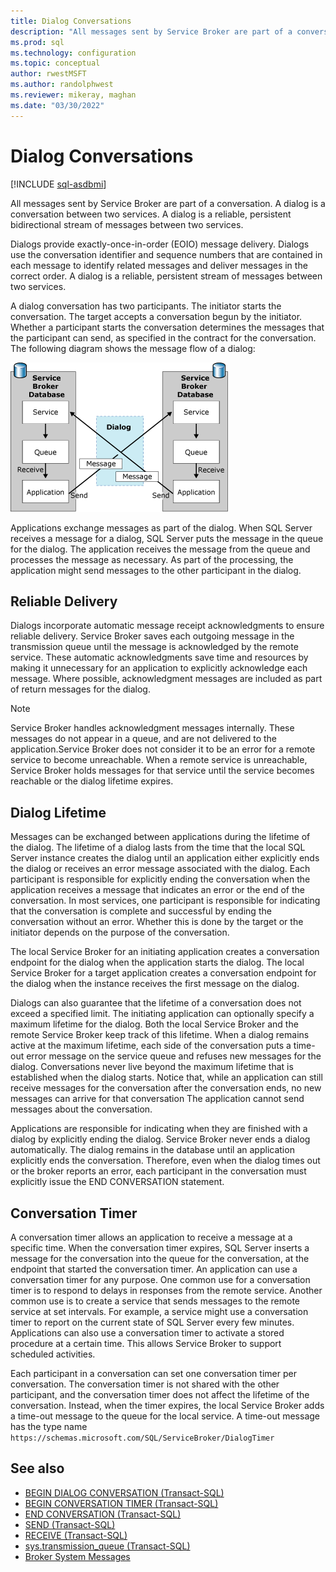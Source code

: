 ```yaml
---
title: Dialog Conversations
description: "All messages sent by Service Broker are part of a conversation."
ms.prod: sql
ms.technology: configuration
ms.topic: conceptual
author: rwestMSFT
ms.author: randolphwest
ms.reviewer: mikeray, maghan
ms.date: "03/30/2022"
---
```


# Dialog Conversations

[!INCLUDE [sql-asdbmi](../../includes/applies-to-version/sql-asdbmi.md)]

All messages sent by Service Broker are part of a conversation. A dialog is a conversation between two services. A dialog is a reliable, persistent bidirectional stream of messages between two services.

Dialogs provide exactly-once-in-order (EOIO) message delivery. Dialogs use the conversation identifier and sequence numbers that are contained in each message to identify related messages and deliver messages in the correct order. A dialog is a reliable, persistent stream of messages between two services.

A dialog conversation has two participants. The initiator starts the conversation. The target accepts a conversation begun by the initiator. Whether a participant starts the conversation determines the messages that the participant can send, as specified in the contract for the conversation. The following diagram shows the message flow of a dialog:

![Message flow between initiator and target](media/broker04.gif "Message flow between initiator and target")

Applications exchange messages as part of the dialog. When SQL Server receives a message for a dialog, SQL Server puts the message in the queue for the dialog. The application receives the message from the queue and processes the message as necessary. As part of the processing, the application might send messages to the other participant in the dialog.

## Reliable Delivery

Dialogs incorporate automatic message receipt acknowledgments to ensure reliable delivery. Service Broker saves each outgoing message in the transmission queue until the message is acknowledged by the remote service. These automatic acknowledgments save time and resources by making it unnecessary for an application to explicitly acknowledge each message. Where possible, acknowledgment messages are included as part of return messages for the dialog.

> [!NOTE]
> Service Broker handles acknowledgment messages internally. These messages do not appear in a queue, and are not delivered to the application.Service Broker does not consider it to be an error for a remote service to become unreachable. When a remote service is unreachable, Service Broker holds messages for that service until the service becomes reachable or the dialog lifetime expires.

## Dialog Lifetime

Messages can be exchanged between applications during the lifetime of the dialog. The lifetime of a dialog lasts from the time that the local SQL Server instance creates the dialog until an application either explicitly ends the dialog or receives an error message associated with the dialog. Each participant is responsible for explicitly ending the conversation when the application receives a message that indicates an error or the end of the conversation. In most services, one participant is responsible for indicating that the conversation is complete and successful by ending the conversation without an error. Whether this is done by the target or the initiator depends on the purpose of the conversation.

The local Service Broker for an initiating application creates a conversation endpoint for the dialog when the application starts the dialog. The local Service Broker for a target application creates a conversation endpoint for the dialog when the instance receives the first message on the dialog.

Dialogs can also guarantee that the lifetime of a conversation does not exceed a specified limit. The initiating application can optionally specify a maximum lifetime for the dialog. Both the local Service Broker and the remote Service Broker keep track of this lifetime. When a dialog remains active at the maximum lifetime, each side of the conversation puts a time-out error message on the service queue and refuses new messages for the dialog. Conversations never live beyond the maximum lifetime that is established when the dialog starts. Notice that, while an application can still receive messages for the conversation after the conversation ends, no new messages can arrive for that conversation The application cannot send messages about the conversation.

Applications are responsible for indicating when they are finished with a dialog by explicitly ending the dialog. Service Broker never ends a dialog automatically. The dialog remains in the database until an application explicitly ends the conversation. Therefore, even when the dialog times out or the broker reports an error, each participant in the conversation must explicitly issue the END CONVERSATION statement.

## Conversation Timer

A conversation timer allows an application to receive a message at a specific time. When the conversation timer expires, SQL Server inserts a message for the conversation into the queue for the conversation, at the endpoint that started the conversation timer. An application can use a conversation timer for any purpose. One common use for a conversation timer is to respond to delays in responses from the remote service. Another common use is to create a service that sends messages to the remote service at set intervals. For example, a service might use a conversation timer to report on the current state of SQL Server every few minutes. Applications can also use a conversation timer to activate a stored procedure at a certain time. This allows Service Broker to support scheduled activities.

Each participant in a conversation can set one conversation timer per conversation. The conversation timer is not shared with the other participant, and the conversation timer does not affect the lifetime of the conversation. Instead, when the timer expires, the local Service Broker adds a time-out message to the queue for the local service. A time-out message has the type name `https://schemas.microsoft.com/SQL/ServiceBroker/DialogTimer`

## See also

- [BEGIN DIALOG CONVERSATION (Transact-SQL)](../../t-sql/statements/begin-dialog-conversation-transact-sql.md)
- [BEGIN CONVERSATION TIMER (Transact-SQL)](../../t-sql/statements/begin-conversation-timer-transact-sql.md)
- [END CONVERSATION (Transact-SQL)](../../t-sql/statements/end-conversation-transact-sql.md)
- [SEND (Transact-SQL)](../../t-sql/statements/send-transact-sql.md)
- [RECEIVE (Transact-SQL)](../../t-sql/statements/receive-transact-sql.md)
- [sys.transmission_queue (Transact-SQL)](../../relational-databases/system-catalog-views/sys-transmission-queue-transact-sql.md)
- [Broker System Messages](broker-system-messages.md)
